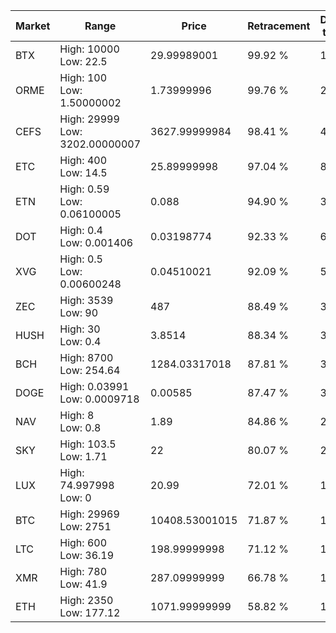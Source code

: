 | Market | Range | Price| Retracement | Doubles to 50% |
| --- | --- | --- | --- | --- |
| BTX | High: 10000<br />Low: 22.5 | 29.99989001 | 99.92 % | 167.04 |
| ORME | High: 100<br />Low: 1.50000002 | 1.73999996 | 99.76 % | 29.17 |
| CEFS | High: 29999<br />Low: 3202.00000007 | 3627.99999984 | 98.41 % | 4.58 |
| ETC | High: 400<br />Low: 14.5 | 25.89999998 | 97.04 % | 8.00 |
| ETN | High: 0.59<br />Low: 0.06100005 | 0.088 | 94.90 % | 3.70 |
| DOT | High: 0.4<br />Low: 0.001406 | 0.03198774 | 92.33 % | 6.27 |
| XVG | High: 0.5<br />Low: 0.00600248 | 0.04510021 | 92.09 % | 5.61 |
| ZEC | High: 3539<br />Low: 90 | 487 | 88.49 % | 3.73 |
| HUSH | High: 30<br />Low: 0.4 | 3.8514 | 88.34 % | 3.95 |
| BCH | High: 8700<br />Low: 254.64 | 1284.03317018 | 87.81 % | 3.49 |
| DOGE | High: 0.03991<br />Low: 0.0009718 | 0.00585 | 87.47 % | 3.49 |
| NAV | High: 8<br />Low: 0.8 | 1.89 | 84.86 % | 2.33 |
| SKY | High: 103.5<br />Low: 1.71 | 22 | 80.07 % | 2.39 |
| LUX | High: 74.997998<br />Low: 0 | 20.99 | 72.01 % | 1.79 |
| BTC | High: 29969<br />Low: 2751 | 10408.53001015 | 71.87 % | 1.57 |
| LTC | High: 600<br />Low: 36.19 | 198.99999998 | 71.12 % | 1.60 |
| XMR | High: 780<br />Low: 41.9 | 287.09999999 | 66.78 % | 1.43 |
| ETH | High: 2350<br />Low: 177.12 | 1071.99999999 | 58.82 % | 1.18 |
